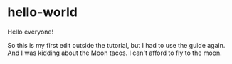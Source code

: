 # hello-world

Hello everyone!

So this is my first edit outside the tutorial, but I had to use the guide again.
And I was kidding about the Moon tacos. I can't afford to fly to the moon.
